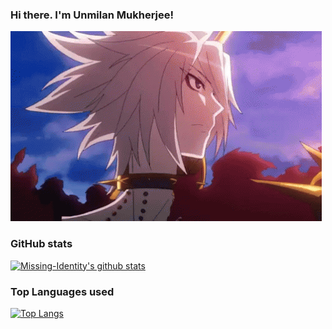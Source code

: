 ### Hi there. I'm Unmilan Mukherjee!
![Karna](https://github.com/Missing-Identity/gifs/blob/master/Karna.gif)
### GitHub stats
[![Missing-Identity's github stats](https://github-readme-stats.vercel.app/api?username=Missing-Identity&show_icons=true&count_private=true&theme=dracula)](https://github.com/anuraghazra/github-readme-stats)

### Top Languages used
[![Top Langs](https://github-readme-stats.vercel.app/api/top-langs/?username=Missing-Identity)](https://github.com/anuraghazra/github-readme-stats)
<!--
**Missing-Identity/Missing-Identity** is a ✨ _special_ ✨ repository because its `README.md` (this file) appears on your GitHub profile.

Here are some ideas to get you started:

- 🔭 I’m currently working on ...
- 🌱 I’m currently learning ...
- 👯 I’m looking to collaborate on ...
- 🤔 I’m looking for help with ...
- 💬 Ask me about ...
- 📫 How to reach me: ...
- 😄 Pronouns: ...
- ⚡ Fun fact: ...
-->
